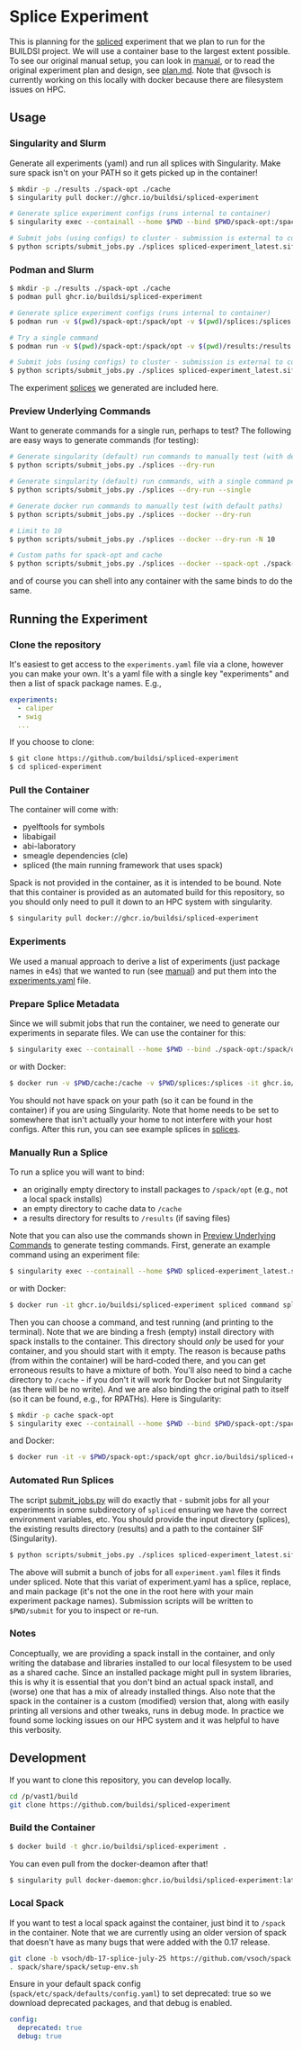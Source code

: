 # Splice Experiment

This is planning for the [spliced](https://github.com/buildsi/spliced) experiment
that we plan to run for the BUILDSI project. We will use a container base to the largest extent possible.
To see our original manual setup, you can look in [manual](manual), or to read the original
experiment plan and design, see [plan.md](plan.md). Note that @vsoch is currently working on this
locally with docker because there are filesystem issues on HPC.

## Usage

### Singularity and Slurm

Generate all experiments (yaml) and run all splices with Singularity. Make sure spack isn't on your PATH
so it gets picked up in the container!

```bash
$ mkdir -p ./results ./spack-opt ./cache
$ singularity pull docker://ghcr.io/buildsi/spliced-experiment

# Generate splice experiment configs (runs internal to container)
$ singularity exec --containall --home $PWD --bind $PWD/spack-opt:/spack/opt spliced-experiment_latest.sif spack python /code/scripts/generate_experiments.py splices/

# Submit jobs (using configs) to cluster - submission is external to container, runs with container
$ python scripts/submit_jobs.py ./splices spliced-experiment_latest.sif --spack-opt spack-opt --cache cache
```

### Podman and Slurm

```bash
$ mkdir -p ./results ./spack-opt ./cache
$ podman pull ghcr.io/buildsi/spliced-experiment

# Generate splice experiment configs (runs internal to container)
$ podman run -v $(pwd)/spack-opt:/spack/opt -v $(pwd)/splices:/splices ghcr.io/buildsi/spliced-experiment spack python /code/scripts/generate_experiments.py /splices

# Try a single command
$ podman run -v $(pwd)/spack-opt:/spack/opt -v $(pwd)/results:/results -v /tmp/sochat1:/tmp -v $(pwd)/cache:/cache ghcr.io/buildsi/spliced-experiment spliced splice --package swig@fortran --splice pcre --runner spack --replace pcre --experiment experiment

# Submit jobs (using configs) to cluster - submission is external to container, runs with container
$ python scripts/submit_jobs.py ./splices spliced-experiment_latest.sif --spack-opt spack-opt --cache cache --podman
```


The experiment [splices](splices) we generated are included here.

### Preview Underlying Commands

Want to generate commands for a single run, perhaps to test? The following are easy ways to generate commands (for testing):

```bash
# Generate singularity (default) run commands to manually test (with default paths)
$ python scripts/submit_jobs.py ./splices --dry-run

# Generate singularity (default) run commands, with a single command per package (e.g., to time)
$ python scripts/submit_jobs.py ./splices --dry-run --single

# Generate docker run commands to manually test (with default paths)
$ python scripts/submit_jobs.py ./splices --docker --dry-run

# Limit to 10
$ python scripts/submit_jobs.py ./splices --docker --dry-run -N 10

# Custom paths for spack-opt and cache
$ python scripts/submit_jobs.py ./splices --docker --spack-opt ./spack-opt --cache ./cache --dry-run
```

and of course you can shell into any container with the same binds to do the same.


## Running the Experiment

### Clone the repository

It's easiest to get access to the `experiments.yaml` file via a clone, however you
can make your own. It's a yaml file with a single key "experiments" and then a list
of spack package names. E.g.,

```yaml
experiments:
  - caliper
  - swig
  ...
```

If you choose to clone:

```bash
$ git clone https://github.com/buildsi/spliced-experiment
$ cd spliced-experiment
```

### Pull the Container

The container will come with:

 - pyelftools for symbols
 - libabigail
 - abi-laboratory
 - smeagle dependencies (cle)
 - spliced (the main running framework that uses spack)
 
Spack is not provided in the container, as it is intended to be bound. Note that this
container is provided as an automated build for this repository, so you should only need to pull
it down to an HPC system with singularity.

```bash
$ singularity pull docker://ghcr.io/buildsi/spliced-experiment
```

### Experiments

We used a manual approach to derive a list of experiments (just package names in e4s)
that we wanted to run (see [manual](manual)) and put them into the [experiments.yaml](experiments.yaml)
file.

### Prepare Splice Metadata

Since we will submit jobs that run the container, we need to generate our experiments
in separate files. We can use the container for this:

```bash
$ singularity exec --containall --home $PWD --bind ./spack-opt:/spack/opt spliced-experiment_latest.sif spack python /code/scripts/generate_experiments.py splices/
```

or with Docker:

```bash
$ docker run -v $PWD/cache:/cache -v $PWD/splices:/splices -it ghcr.io/buildsi/spliced-experiment:latest spack python /code/scripts/generate_experiments.py /splices/
```

You should not have spack on your path (so it can be found in the container) if you are using Singularity.
Note that home needs to be set to somewhere that isn't actually your home to not interfere with your host configs.
After this run, you can see example splices in [splices](splices).


### Manually Run a Splice

To run a splice you will want to bind:

 - an originally empty directory to install packages to `/spack/opt` (e.g., not a local spack installs)
 - an empty directory to cache data to `/cache`
 - a results directory for results to `/results` (if saving files)

Note that you can also use the commands shown in [Preview Underlying Commands](#preview-underlying-commands) to generate testing commands. First, generate an example command using an experiment file:

```bash
$ singularity exec --containall --home $PWD spliced-experiment_latest.sif spliced command splices/swig/pcre/pcre/experiment.yaml
```

or with Docker:

```bash
$ docker run -it ghcr.io/buildsi/spliced-experiment spliced command splices/swig/pcre/pcre/experiment.yaml
```

Then you can choose a command, and test running (and printing to the terminal).  Note that we are binding a fresh (empty) install directory with spack installs to the container. This directory should *only* be used for your container, and you should start with it empty. The reason is because paths (from within the container) will be hard-coded there, and you can get erroneous results to have a mixture of both. You'll also need to bind a cache directory to `/cache` - if you don't it will work for Docker but not Singularity (as there will be no write). And we are also binding the original path to itself (so it can be found, e.g., for RPATHs).  Here is Singularity:

```bash
$ mkdir -p cache spack-opt
$ singularity exec --containall --home $PWD --bind $PWD/spack-opt:/spack/opt --bind $PWD/cache:/cache spliced-experiment_latest.sif spliced splice --package swig@1.3.40 --splice pcre --runner spack --replace pcre --experiment experiment
```

and Docker:

```bash
$ docker run -it -v $PWD/spack-opt:/spack/opt ghcr.io/buildsi/spliced-experiment spliced splice --package swig@1.3.40 --splice pcre --runner spack --replace pcre --experiment experiment
```

### Automated Run Splices

The script [submit_jobs.py](scripts/submit_jobs.py) will do exactly that - submit jobs for all your experiments in some subdirectory of `spliced` ensuring we have the correct environment variables, etc. You should provide the input directory (splices), the existing results directory (results) and a path to the container SIF (Singularity).

```bash
$ python scripts/submit_jobs.py ./splices spliced-experiment_latest.sif --spack-opt spack-opt --cache cache
```

The above will submit a bunch of jobs for all `experiment.yaml` files it finds under spliced. Note that this variat of experiment.yaml has a splice, replace, and main package (it's not the one in the root here with your main experiment package names). Submission scripts will be written to `$PWD/submit` for you to inspect or re-run.


### Notes

Conceptually, we are providing a spack install in the container, and only writing the database and libraries installed to our local filesystem to be used as a shared cache. Since an installed package might pull in system libraries, this is why it is essential that you don't bind an actual spack install, and (worse) one that has a mix of already installed things. Also note that the spack in the container is a custom (modified) version that, along with easily printing all versions and other tweaks, runs in debug mode. In practice we found some locking issues on our HPC system and it was helpful to have this verbosity.

## Development

If you want to clone this repository, you can develop locally.

```bash
cd /p/vast1/build
git clone https://github.com/buildsi/spliced-experiment
```

### Build the Container

```bash
$ docker build -t ghcr.io/buildsi/spliced-experiment .
```

You can even pull from the docker-deamon after that!

```bash
$ singularity pull docker-daemon:ghcr.io/buildsi/spliced-experiment:latest
```

### Local Spack

If you want to test a local spack against the container, just bind it to `/spack` in the container.
Note that we are currently using an older version of spack that doesn't have as many bugs
that were added with the 0.17 release.

```bash
git clone -b vsoch/db-17-splice-july-25 https://github.com/vsoch/spack
. spack/share/spack/setup-env.sh 
```

Ensure in your default spack config (`spack/etc/spack/defaults/config.yaml`) to set deprecated: true so we download deprecated packages, and that debug is enabled.

```yaml
config:
  deprecated: true
  debug: true
```

